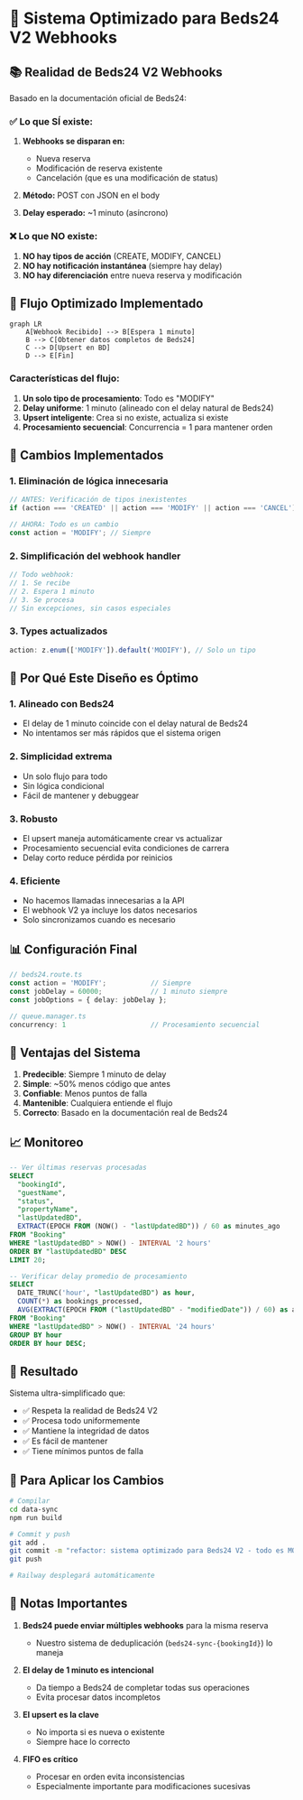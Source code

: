 # 🎯 Sistema Optimizado para Beds24 V2 Webhooks

## 📚 Realidad de Beds24 V2 Webhooks

Basado en la documentación oficial de Beds24:

### ✅ Lo que SÍ existe:
1. **Webhooks se disparan en:**
   - Nueva reserva
   - Modificación de reserva existente
   - Cancelación (que es una modificación de status)

2. **Método:** POST con JSON en el body

3. **Delay esperado:** ~1 minuto (asíncrono)

### ❌ Lo que NO existe:
1. **NO hay tipos de acción** (CREATE, MODIFY, CANCEL)
2. **NO hay notificación instantánea** (siempre hay delay)
3. **NO hay diferenciación** entre nueva reserva y modificación

## 🔄 Flujo Optimizado Implementado

```mermaid
graph LR
    A[Webhook Recibido] --> B[Espera 1 minuto]
    B --> C[Obtener datos completos de Beds24]
    C --> D[Upsert en BD]
    D --> E[Fin]
```

### Características del flujo:

1. **Un solo tipo de procesamiento**: Todo es "MODIFY"
2. **Delay uniforme**: 1 minuto (alineado con el delay natural de Beds24)
3. **Upsert inteligente**: Crea si no existe, actualiza si existe
4. **Procesamiento secuencial**: Concurrencia = 1 para mantener orden

## 📝 Cambios Implementados

### 1. Eliminación de lógica innecesaria
```javascript
// ANTES: Verificación de tipos inexistentes
if (action === 'CREATED' || action === 'MODIFY' || action === 'CANCEL')

// AHORA: Todo es un cambio
const action = 'MODIFY'; // Siempre
```

### 2. Simplificación del webhook handler
```javascript
// Todo webhook:
// 1. Se recibe
// 2. Espera 1 minuto  
// 3. Se procesa
// Sin excepciones, sin casos especiales
```

### 3. Types actualizados
```typescript
action: z.enum(['MODIFY']).default('MODIFY'), // Solo un tipo
```

## 🎯 Por Qué Este Diseño es Óptimo

### 1. **Alineado con Beds24**
- El delay de 1 minuto coincide con el delay natural de Beds24
- No intentamos ser más rápidos que el sistema origen

### 2. **Simplicidad extrema**
- Un solo flujo para todo
- Sin lógica condicional
- Fácil de mantener y debuggear

### 3. **Robusto**
- El upsert maneja automáticamente crear vs actualizar
- Procesamiento secuencial evita condiciones de carrera
- Delay corto reduce pérdida por reinicios

### 4. **Eficiente**
- No hacemos llamadas innecesarias a la API
- El webhook V2 ya incluye los datos necesarios
- Solo sincronizamos cuando es necesario

## 📊 Configuración Final

```typescript
// beds24.route.ts
const action = 'MODIFY';           // Siempre
const jobDelay = 60000;            // 1 minuto siempre
const jobOptions = { delay: jobDelay };

// queue.manager.ts  
concurrency: 1                     // Procesamiento secuencial
```

## 🚀 Ventajas del Sistema

1. **Predecible**: Siempre 1 minuto de delay
2. **Simple**: ~50% menos código que antes
3. **Confiable**: Menos puntos de falla
4. **Mantenible**: Cualquiera entiende el flujo
5. **Correcto**: Basado en la documentación real de Beds24

## 📈 Monitoreo

```sql
-- Ver últimas reservas procesadas
SELECT 
  "bookingId",
  "guestName",
  "status",
  "propertyName",
  "lastUpdatedBD",
  EXTRACT(EPOCH FROM (NOW() - "lastUpdatedBD")) / 60 as minutes_ago
FROM "Booking"
WHERE "lastUpdatedBD" > NOW() - INTERVAL '2 hours'
ORDER BY "lastUpdatedBD" DESC
LIMIT 20;

-- Verificar delay promedio de procesamiento
SELECT 
  DATE_TRUNC('hour', "lastUpdatedBD") as hour,
  COUNT(*) as bookings_processed,
  AVG(EXTRACT(EPOCH FROM ("lastUpdatedBD" - "modifiedDate")) / 60) as avg_delay_minutes
FROM "Booking"
WHERE "lastUpdatedBD" > NOW() - INTERVAL '24 hours'
GROUP BY hour
ORDER BY hour DESC;
```

## 🎉 Resultado

Sistema ultra-simplificado que:
- ✅ Respeta la realidad de Beds24 V2
- ✅ Procesa todo uniformemente
- ✅ Mantiene la integridad de datos
- ✅ Es fácil de mantener
- ✅ Tiene mínimos puntos de falla

## 🔧 Para Aplicar los Cambios

```bash
# Compilar
cd data-sync
npm run build

# Commit y push
git add .
git commit -m "refactor: sistema optimizado para Beds24 V2 - todo es MODIFY con 1 min delay"
git push

# Railway desplegará automáticamente
```

## 📝 Notas Importantes

1. **Beds24 puede enviar múltiples webhooks** para la misma reserva
   - Nuestro sistema de deduplicación (`beds24-sync-{bookingId}`) lo maneja

2. **El delay de 1 minuto es intencional**
   - Da tiempo a Beds24 de completar todas sus operaciones
   - Evita procesar datos incompletos

3. **El upsert es la clave**
   - No importa si es nueva o existente
   - Siempre hace lo correcto

4. **FIFO es crítico**
   - Procesar en orden evita inconsistencias
   - Especialmente importante para modificaciones sucesivas